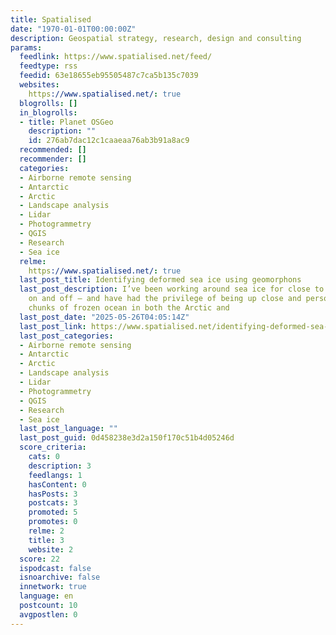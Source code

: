```yaml
---
title: Spatialised
date: "1970-01-01T00:00:00Z"
description: Geospatial strategy, research, design and consulting
params:
  feedlink: https://www.spatialised.net/feed/
  feedtype: rss
  feedid: 63e18655eb95505487c7ca5b135c7039
  websites:
    https://www.spatialised.net/: true
  blogrolls: []
  in_blogrolls:
  - title: Planet OSGeo
    description: ""
    id: 276ab7dac12c1caaeaa76ab3b91a8ac9
  recommended: []
  recommender: []
  categories:
  - Airborne remote sensing
  - Antarctic
  - Arctic
  - Landscape analysis
  - Lidar
  - Photogrammetry
  - QGIS
  - Research
  - Sea ice
  relme:
    https://www.spatialised.net/: true
  last_post_title: Identifying deformed sea ice using geomorphons
  last_post_description: I’ve been working around sea ice for close to two decades
    on and off – and have had the privilege of being up close and personal with floating
    chunks of frozen ocean in both the Arctic and
  last_post_date: "2025-05-26T04:05:14Z"
  last_post_link: https://www.spatialised.net/identifying-deformed-sea-ice-using-geomorphons/
  last_post_categories:
  - Airborne remote sensing
  - Antarctic
  - Arctic
  - Landscape analysis
  - Lidar
  - Photogrammetry
  - QGIS
  - Research
  - Sea ice
  last_post_language: ""
  last_post_guid: 0d458238e3d2a150f170c51b4d05246d
  score_criteria:
    cats: 0
    description: 3
    feedlangs: 1
    hasContent: 0
    hasPosts: 3
    postcats: 3
    promoted: 5
    promotes: 0
    relme: 2
    title: 3
    website: 2
  score: 22
  ispodcast: false
  isnoarchive: false
  innetwork: true
  language: en
  postcount: 10
  avgpostlen: 0
---
```

